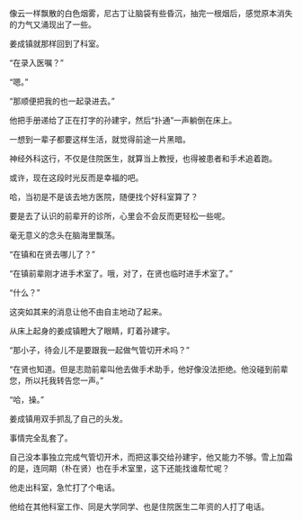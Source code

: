 像云一样飘散的白色烟雾，尼古丁让脑袋有些昏沉，抽完一根烟后，感觉原本消失的力气又涌现出了一些。

姜成镇就那样回到了科室。

“在录入医嘱？”

“嗯。”

“那顺便把我的也一起录进去。”

他把手册递给了正在打字的孙建宇，然后“扑通”一声躺倒在床上。

一想到一辈子都要这样生活，就觉得前途一片黑暗。

神经外科这行，不仅是住院医生，就算当上教授，也得被患者和手术追着跑。

或许，现在这段时光反而是幸福的吧。

哈，当初是不是该去地方医院，随便找个好科室算了？

要是去了认识的前辈开的诊所，心里会不会反而更轻松一些呢。

毫无意义的念头在脑海里飘荡。

“在镇和在贤去哪儿了？”

“在镇前辈刚才进手术室了。哦，对了，在贤也临时进手术室了。”

“什么？”

这突如其来的消息让他不由自主地动了起来。

从床上起身的姜成镇瞪大了眼睛，盯着孙建宇。

“那小子，待会儿不是要跟我一起做气管切开术吗？”

“在贤也知道。但是志勋前辈叫他去做手术助手，他好像没法拒绝。他没碰到前辈您，所以托我转告您一声。”

“哈，操。”

姜成镇用双手抓乱了自己的头发。

事情完全乱套了。

自己没本事独立完成气管切开术，而把这事交给孙建宇，他又能力不够。雪上加霜的是，连同期（朴在贤）也在手术室里，这下还能找谁帮忙呢？

他走出科室，急忙打了个电话。

他给在其他科室工作、同是大学同学、也是住院医生二年资的人打了电话。